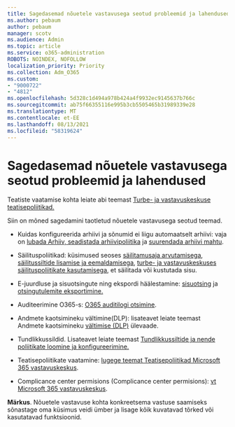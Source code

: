 ```yaml
---
title: Sagedasemad nõuetele vastavusega seotud probleemid ja lahendused
ms.author: pebaum
author: pebaum
manager: scotv
ms.audience: Admin
ms.topic: article
ms.service: o365-administration
ROBOTS: NOINDEX, NOFOLLOW
localization_priority: Priority
ms.collection: Adm_O365
ms.custom:
- "9000722"
- "4812"
ms.openlocfilehash: 5d328c1d494a978b424a4f9932ec9145637b766c
ms.sourcegitcommit: ab75f66355116e995b3cb5505465b31989339e28
ms.translationtype: MT
ms.contentlocale: et-EE
ms.lasthandoff: 08/13/2021
ms.locfileid: "58319624"
---
```

# <a name="compliance-common-issues-and-resolutions"></a>Sagedasemad nõuetele vastavusega seotud probleemid ja lahendused

Teatiste vaatamise kohta leiate abi teemast [Turbe- ja vastavuskeskuse teatisepoliitikad.](https://docs.microsoft.com/microsoft-365/compliance/alert-policies)

Siin on mõned sagedamini taotletud nõuetele vastavusega seotud teemad.

- Kuidas konfigureerida arhiivi ja sõnumid ei liigu automaatselt arhiivi: vaja on [lubada Arhiiv, seadistada arhiivipoliitika](https://docs.microsoft.com/microsoft-365/compliance/set-up-an-archive-and-deletion-policy-for-mailboxes) ja [suurendada arhiivi mahtu](https://docs.microsoft.com/microsoft-365/compliance/enable-unlimited-archiving).

- Säilituspoliitikad: küsimused seoses [säilitamusaja arvutamisega](https://docs.microsoft.com/exchange/security-and-compliance/messaging-records-management/retention-age), [säilitussiltide lisamise ja eemaldamisega](https://docs.microsoft.com/exchange/security-and-compliance/messaging-records-management/add-or-remove-retention-tags), [turbe- ja vastavuskeskuses säilituspoliitikate kasutamisega](https://docs.microsoft.com/exchange/security-and-compliance/messaging-records-management/create-a-retention-policy), et säilitada või kustutada sisu.

- E-juurdluse ja sisuotsingute ning ekspordi häälestamine: [sisuotsing](https://docs.microsoft.com/microsoft-365/compliance/content-search) ja [otsingutulemite eksportimine.](https://docs.microsoft.com/microsoft-365/compliance/export-search-results)

- Auditeerimine O365-s: [O365 auditilogi otsimine](https://docs.microsoft.com/microsoft-365/compliance/search-the-audit-log-in-security-and-compliance).

- Andmete kaotsimineku vältimine(DLP): lisateavet leiate teemast Andmete kaotsimineku [vältimise (DLP)](https://docs.microsoft.com/microsoft-365/compliance/data-loss-prevention-policies) ülevaade.
 
- Tundlikkussildid. Lisateavet leiate teemast [Tundlikkussiltide ja nende poliitikate loomine ja konfigureerimine.](https://docs.microsoft.com/microsoft-365/compliance/create-sensitivity-labels)

- Teatisepoliitikate vaatamine: [lugege teemat Teatisepoliitikad Microsoft 365 vastavuskeskus](https://docs.microsoft.com/microsoft-365/compliance/alert-policies).

- Complicance center permisions (Complicance center permisions): [vt Microsoft 365 vastavuskeskus](https://docs.microsoft.com/microsoft-365/compliance/microsoft-365-compliance-center-permissions).

**Märkus**. Nõuetele vastavuse kohta konkreetsema vastuse saamiseks sõnastage oma küsimus veidi ümber ja lisage kõik kuvatavad tõrked või kasutatavad funktsioonid.

